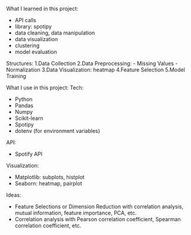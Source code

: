 What I learned in this project:

- API calls
- library: spotipy
- data cleaning, data manipulation
- data visualization
- clustering
- model evaluation

Structures:
1.Data Collection
2.Data Preprocessing: - Missing Values - Normalization
3.Data Visualization: heatmap
4.Feature Selection
5.Model Training

What I use in this project:
Tech:

- Python
- Pandas
- Numpy
- Scikit-learn
- Spotipy
- dotenv (for environment variables)

API:

- Spotify API

Visualization:

- Matplotlib: subplots, histplot
- Seaborn: heatmap, pairplot

Ideas:

- Feature Selections or Dimension Reduction with correlation analysis, mutual information, feature importance, PCA, etc.
- Correlation analysis with Pearson correlation coefficient, Spearman correlation coefficient, etc.
